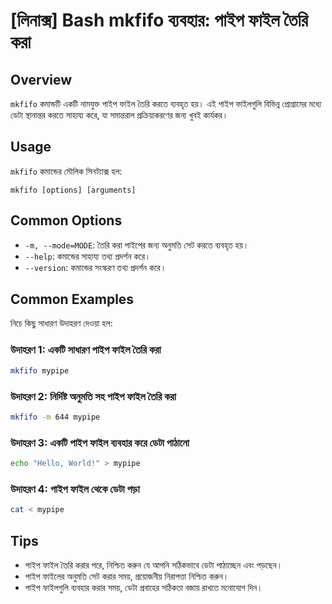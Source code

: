 # [লিনাক্স] Bash mkfifo ব্যবহার: পাইপ ফাইল তৈরি করা

## Overview
`mkfifo` কমান্ডটি একটি নামযুক্ত পাইপ ফাইল তৈরি করতে ব্যবহৃত হয়। এই পাইপ ফাইলগুলি বিভিন্ন প্রোগ্রামের মধ্যে ডেটা স্থানান্তর করতে সাহায্য করে, যা সমান্তরাল প্রক্রিয়াকরণের জন্য খুবই কার্যকর।

## Usage
`mkfifo` কমান্ডের মৌলিক সিনট্যাক্স হল:

```
mkfifo [options] [arguments]
```

## Common Options
- `-m, --mode=MODE`: তৈরি করা পাইপের জন্য অনুমতি সেট করতে ব্যবহৃত হয়।
- `--help`: কমান্ডের সাহায্য তথ্য প্রদর্শন করে।
- `--version`: কমান্ডের সংস্করণ তথ্য প্রদর্শন করে।

## Common Examples
নিচে কিছু সাধারণ উদাহরণ দেওয়া হল:

### উদাহরণ 1: একটি সাধারণ পাইপ ফাইল তৈরি করা
```bash
mkfifo mypipe
```

### উদাহরণ 2: নির্দিষ্ট অনুমতি সহ পাইপ ফাইল তৈরি করা
```bash
mkfifo -m 644 mypipe
```

### উদাহরণ 3: একটি পাইপ ফাইল ব্যবহার করে ডেটা পাঠানো
```bash
echo "Hello, World!" > mypipe
```

### উদাহরণ 4: পাইপ ফাইল থেকে ডেটা পড়া
```bash
cat < mypipe
```

## Tips
- পাইপ ফাইল তৈরি করার পরে, নিশ্চিত করুন যে আপনি সঠিকভাবে ডেটা পাঠাচ্ছেন এবং পড়ছেন।
- পাইপ ফাইলের অনুমতি সেট করার সময়, প্রয়োজনীয় নিরাপত্তা নিশ্চিত করুন।
- পাইপ ফাইলগুলি ব্যবহার করার সময়, ডেটা প্রবাহের সঠিকতা বজায় রাখতে মনোযোগ দিন।